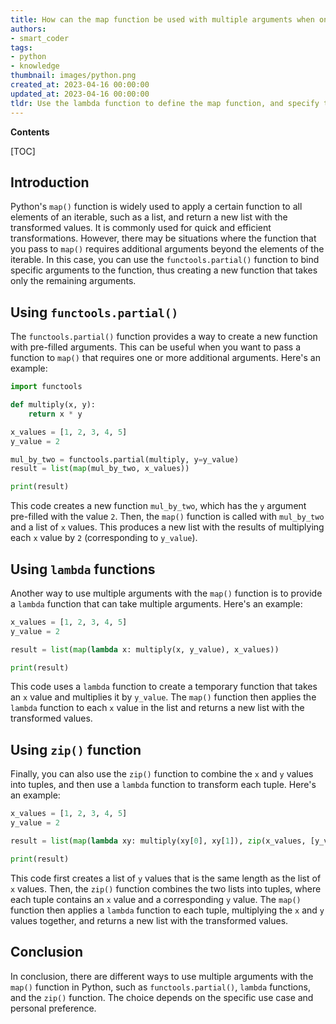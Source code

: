 ```yaml
---
title: How can the map function be used with multiple arguments when one of them needs to remain constant?
authors:
- smart_coder
tags:
- python
- knowledge
thumbnail: images/python.png
created_at: 2023-04-16 00:00:00
updated_at: 2023-04-16 00:00:00
tldr: Use the lambda function to define the map function, and specify the argument that remains the same as a default argument in the lambda function.
---
```


**Contents**

[TOC]

## Introduction
Python's `map()` function is widely used to apply a certain function to all elements of an iterable, such as a list, and return a new list with the transformed values. It is commonly used for quick and efficient transformations. However, there may be situations where the function that you pass to `map()` requires additional arguments beyond the elements of the iterable. In this case, you can use the `functools.partial()` function to bind specific arguments to the function, thus creating a new function that takes only the remaining arguments.

## Using `functools.partial()`
The `functools.partial()` function provides a way to create a new function with pre-filled arguments. This can be useful when you want to pass a function to `map()` that requires one or more additional arguments. Here's an example:

```python
import functools

def multiply(x, y):
    return x * y

x_values = [1, 2, 3, 4, 5]
y_value = 2

mul_by_two = functools.partial(multiply, y=y_value)
result = list(map(mul_by_two, x_values))

print(result)
```

This code creates a new function `mul_by_two`, which has the `y` argument pre-filled with the value `2`. Then, the `map()` function is called with `mul_by_two` and a list of `x` values. This produces a new list with the results of multiplying each `x` value by `2` (corresponding to `y_value`).

## Using `lambda` functions
Another way to use multiple arguments with the `map()` function is to provide a `lambda` function that can take multiple arguments. Here's an example:

```python
x_values = [1, 2, 3, 4, 5]
y_value = 2

result = list(map(lambda x: multiply(x, y_value), x_values))

print(result)
```

This code uses a `lambda` function to create a temporary function that takes an `x` value and multiplies it by `y_value`. The `map()` function then applies the `lambda` function to each `x` value in the list and returns a new list with the transformed values.

## Using `zip()` function
Finally, you can also use the `zip()` function to combine the `x` and `y` values into tuples, and then use a `lambda` function to transform each tuple. Here's an example:

```python
x_values = [1, 2, 3, 4, 5]
y_value = 2

result = list(map(lambda xy: multiply(xy[0], xy[1]), zip(x_values, [y_value]*len(x_values))))

print(result)
```

This code first creates a list of `y` values that is the same length as the list of `x` values. Then, the `zip()` function combines the two lists into tuples, where each tuple contains an `x` value and a corresponding `y` value. The `map()` function then applies a `lambda` function to each tuple, multiplying the `x` and `y` values together, and returns a new list with the transformed values.

## Conclusion
In conclusion, there are different ways to use multiple arguments with the `map()` function in Python, such as `functools.partial()`, `lambda` functions, and the `zip()` function. The choice depends on the specific use case and personal preference.
